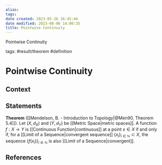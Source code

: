 ```yaml
---
alias:
tags: 
date created: 2023-05-26 16:45:44
date modified: 2023-08-06 14:00:35
title: Pointwise Continuity
---
```


Pointwise Continuity

tags: #result/theorem #definition

# Pointwise Continuity

## Context

## Statements

**Theorem** ([[Mendelson, B. - Introduction to Topology|@Men90, Theorem 5.4]]). Let $(X,d_X)$ and $(Y,d_Y)$ be [[Metric Space|metric spaces]]. A function $f:X\to Y$ is [[Continuous Function|continuous]] at a point $x\in X$ if and only if, for a [[Limit of a Sequence|convergent sequence]] $\{x_i\}_{i\in\mathbb{N}}\subset X$, the sequence $\{f(x_i)\}_{i\in\mathbb{N}}$ is also [[Limit of a Sequence|convergent]].

## References